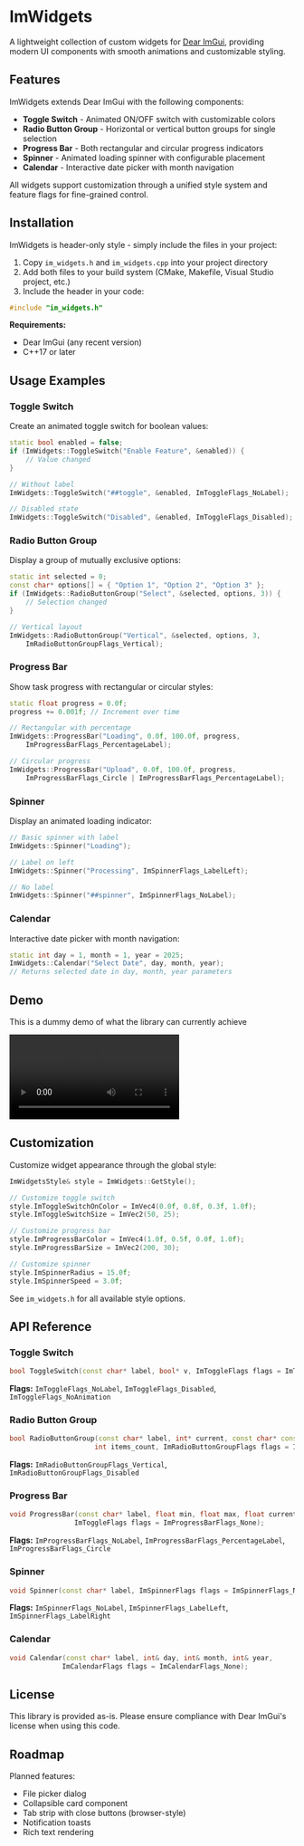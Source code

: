 # ImWidgets

A lightweight collection of custom widgets for [Dear ImGui](https://github.com/ocornut/imgui), providing modern UI components with smooth animations and customizable styling.

## Features

ImWidgets extends Dear ImGui with the following components:

- **Toggle Switch** - Animated ON/OFF switch with customizable colors
- **Radio Button Group** - Horizontal or vertical button groups for single selection
- **Progress Bar** - Both rectangular and circular progress indicators
- **Spinner** - Animated loading spinner with configurable placement
- **Calendar** - Interactive date picker with month navigation

All widgets support customization through a unified style system and feature flags for fine-grained control.

## Installation

ImWidgets is header-only style - simply include the files in your project:

1. Copy `im_widgets.h` and `im_widgets.cpp` into your project directory
2. Add both files to your build system (CMake, Makefile, Visual Studio project, etc.)
3. Include the header in your code:

```cpp
#include "im_widgets.h"
```

**Requirements:**
- Dear ImGui (any recent version)
- C++17 or later

## Usage Examples

### Toggle Switch

Create an animated toggle switch for boolean values:

```cpp
static bool enabled = false;
if (ImWidgets::ToggleSwitch("Enable Feature", &enabled)) {
    // Value changed
}

// Without label
ImWidgets::ToggleSwitch("##toggle", &enabled, ImToggleFlags_NoLabel);

// Disabled state
ImWidgets::ToggleSwitch("Disabled", &enabled, ImToggleFlags_Disabled);
```

### Radio Button Group

Display a group of mutually exclusive options:

```cpp
static int selected = 0;
const char* options[] = { "Option 1", "Option 2", "Option 3" };
if (ImWidgets::RadioButtonGroup("Select", &selected, options, 3)) {
    // Selection changed
}

// Vertical layout
ImWidgets::RadioButtonGroup("Vertical", &selected, options, 3, 
    ImRadioButtonGroupFlags_Vertical);
```

### Progress Bar

Show task progress with rectangular or circular styles:

```cpp
static float progress = 0.0f;
progress += 0.001f; // Increment over time

// Rectangular with percentage
ImWidgets::ProgressBar("Loading", 0.0f, 100.0f, progress, 
    ImProgressBarFlags_PercentageLabel);

// Circular progress
ImWidgets::ProgressBar("Upload", 0.0f, 100.0f, progress, 
    ImProgressBarFlags_Circle | ImProgressBarFlags_PercentageLabel);
```

### Spinner

Display an animated loading indicator:

```cpp
// Basic spinner with label
ImWidgets::Spinner("Loading");

// Label on left
ImWidgets::Spinner("Processing", ImSpinnerFlags_LabelLeft);

// No label
ImWidgets::Spinner("##spinner", ImSpinnerFlags_NoLabel);
```

### Calendar

Interactive date picker with month navigation:

```cpp
static int day = 1, month = 1, year = 2025;
ImWidgets::Calendar("Select Date", day, month, year);
// Returns selected date in day, month, year parameters
```

## Demo

This is a dummy demo of what the library can currently achieve

<video src="assets/demo.mp4" controls></video>

## Customization

Customize widget appearance through the global style:

```cpp
ImWidgetsStyle& style = ImWidgets::GetStyle();

// Customize toggle switch
style.ImToggleSwitchOnColor = ImVec4(0.0f, 0.8f, 0.3f, 1.0f);
style.ImToggleSwitchSize = ImVec2(50, 25);

// Customize progress bar
style.ImProgressBarColor = ImVec4(1.0f, 0.5f, 0.0f, 1.0f);
style.ImProgressBarSize = ImVec2(200, 30);

// Customize spinner
style.ImSpinnerRadius = 15.0f;
style.ImSpinnerSpeed = 3.0f;
```

See `im_widgets.h` for all available style options.

## API Reference

### Toggle Switch
```cpp
bool ToggleSwitch(const char* label, bool* v, ImToggleFlags flags = ImToggleFlags_None);
```

**Flags:** `ImToggleFlags_NoLabel`, `ImToggleFlags_Disabled`, `ImToggleFlags_NoAnimation`

### Radio Button Group
```cpp
bool RadioButtonGroup(const char* label, int* current, const char* const items[], 
                     int items_count, ImRadioButtonGroupFlags flags = ImRadioButtonGroupFlags_None);
```

**Flags:** `ImRadioButtonGroupFlags_Vertical`, `ImRadioButtonGroupFlags_Disabled`

### Progress Bar
```cpp
void ProgressBar(const char* label, float min, float max, float current, 
                ImToggleFlags flags = ImProgressBarFlags_None);
```

**Flags:** `ImProgressBarFlags_NoLabel`, `ImProgressBarFlags_PercentageLabel`, `ImProgressBarFlags_Circle`

### Spinner
```cpp
void Spinner(const char* label, ImSpinnerFlags flags = ImSpinnerFlags_None);
```

**Flags:** `ImSpinnerFlags_NoLabel`, `ImSpinnerFlags_LabelLeft`, `ImSpinnerFlags_LabelRight`

### Calendar
```cpp
void Calendar(const char* label, int& day, int& month, int& year, 
             ImCalendarFlags flags = ImCalendarFlags_None);
```

## License

This library is provided as-is. Please ensure compliance with Dear ImGui's license when using this code.

## Roadmap

Planned features:
- File picker dialog
- Collapsible card component
- Tab strip with close buttons (browser-style)
- Notification toasts
- Rich text rendering
